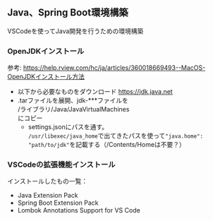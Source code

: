 ## Java、Spring Boot環境構築
VSCodeを使ってJava開発を行うための環境構築

### OpenJDKインストール
参考: https://help.rview.com/hc/ja/articles/360018669493--MacOS-OpenJDKインストール方法
- 以下から必要なものをダウンロード
https://jdk.java.net
- .tarファイルを展開、jdk-***ファイルを  
/ライブラリ/Java/JavaVirtualMachines  
にコピー  
  - settings.jsonにパスを通す。  
  `/usr/libexec/java_home`で出てきたパスを使って`"java.home": "path/to/jdk"`を記載する（/Contents/Homeは不要？）

### VSCodeの拡張機能インストール
インストールしたもの一覧：  
- Java Extension Pack
- Spring Boot Extension Pack
- Lombok Annotations Support for VS Code
